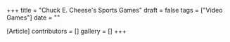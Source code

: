 +++
title = "Chuck E. Cheese's Sports Games"
draft = false
tags = ["Video Games"]
date = ""

[Article]
contributors = []
gallery = []
+++